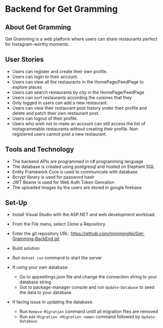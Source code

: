 # Backend for Get Gramming

## About Get Gramming
Get Gramming is a web platform where users can share restaurants perfect for Instagram-worthy moments.

## User Stories
- Users can register and create their own profile.
- Users can login to their account.
- Users can view all the restaurants in the HomePage/FeedPage to explore places
- Users can search restaurants by city in the HomePage/FeedPage
- Users can sort restaurants according the cuisines that they
- Only logged in users can add a new restaurant.
- Users can view their restaurant post history under their profile and delete and patch their own restaurant post.
- Users can logout of their profile.
- Users who wish not to make an account can still access the list of instagrammable restaurants without creating their profile. Non registered users cannot post a new restaurant.

## Tools and Technology
- The backend APIs are programmed in c# programming language
- The database is created using postgresql and hosted on Elephant SQL
- Entity Framework Core is used to communicate with database
- Bcrypt library is used for password hash
- JWT Bearer is used for Web Auth Token Genration
- The uploaded images by the users are stored in google firebase

## Set-Up
- Install Visual Studio with the ASP.NET and web development workload.
- From the File menu, select Clone a Repository.
- Enter the git repository URL: https://github.com/mimimingfei/Get-Gramming-BackEnd.git
- Build solution
- Run `dotnet run` command to start the server
  
- If using your own database:
    - Go to appsettings.json file and change the connection string to your database string
    - Got to package-manager console and run `Update-Database` to seed the data to your database
- If facing issue in updating the database:
    - Run `Remove-Migration` command untill all migration files are removed
    - Run `Add-Migration <Migration name>` command followed by `Update-Database`
  

